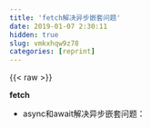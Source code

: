 ```yaml
---
title: 'fetch解决异步嵌套问题' 
date: 2019-01-07 2:30:11
hidden: true
slug: vmkxhqw9z78
categories: [reprint]
---
```


{{< raw >}}

                    
<p><strong>fetch</strong></p>
<ul><li><p>async和await解决异步嵌套问题：</p></li></ul>
<div class="widget-codetool" style="display:none;">
      <div class="widget-codetool--inner">
      <span class="selectCode code-tool" data-toggle="tooltip" data-placement="top" title="" data-original-title="全选"></span>
      <span type="button" class="copyCode code-tool" data-toggle="tooltip" data-placement="top" data-clipboard-text=" function ajax(url){
        return new Promise(function(resolve,refused){
                let xmlHttp=new XMLHttpRequest();
                xmlHttp.open(&quot;get&quot;,url,true);
                xmlHttp.onreadystatechange=function(){
                    if(xmlHttp.readyState==4&amp;&amp;xmlHttp.status==200){
                        let data= JSON.parse(xmlHttp.responseText);
                        resolve(data);
                       }
                   }
                xmlHttp.send(null);
        });
    }

    let uldom=document.getElementById(&quot;students&quot;);
    let url=&quot;http://localhost:3000/student.json&quot;;
 

    async function main(){
        let data=await ajax(url);
        let students=data;
        let html=``;
        for(let i=0,l=students.length;i<l;i++){
            let name=students[i].name;
            let age=students[i].age;
            html+= `
            <li>姓名${name},年龄${age}</li>
            `
        }
        uldom.innerHTML=html;
    }
    main();" title="" data-original-title="复制"></span>
      <span type="button" class="saveToNote code-tool" data-toggle="tooltip" data-placement="top" title="" data-original-title="放进笔记"></span>
      </div>
      </div><pre class="hljs qml"><code> <span class="hljs-function"><span class="hljs-keyword">function</span> <span class="hljs-title">ajax</span>(<span class="hljs-params">url</span>)</span>{
        <span class="hljs-keyword">return</span> <span class="hljs-keyword">new</span> Promise(<span class="hljs-function"><span class="hljs-keyword">function</span>(<span class="hljs-params">resolve,refused</span>)</span>{
                <span class="hljs-keyword">let</span> xmlHttp=<span class="hljs-keyword">new</span> XMLHttpRequest();
                xmlHttp.open(<span class="hljs-string">"get"</span>,<span class="hljs-built_in">url</span>,<span class="hljs-literal">true</span>);
                xmlHttp.onreadystatechange=<span class="hljs-function"><span class="hljs-keyword">function</span>(<span class="hljs-params"></span>)</span>{
                    <span class="hljs-keyword">if</span>(xmlHttp.readyState==<span class="hljs-number">4</span>&amp;&amp;xmlHttp.status==<span class="hljs-number">200</span>){
                        <span class="hljs-keyword">let</span> data= <span class="hljs-built_in">JSON</span>.parse(xmlHttp.responseText);
                        resolve(data);
                       }
                   }
                xmlHttp.send(<span class="hljs-literal">null</span>);
        });
    }

    <span class="hljs-keyword">let</span> uldom=<span class="hljs-built_in">document</span>.getElementById(<span class="hljs-string">"students"</span>);
    <span class="hljs-keyword">let</span> <span class="hljs-built_in">url</span>=<span class="hljs-string">"http://localhost:3000/student.json"</span>;
 

    <span class="hljs-keyword">async</span> <span class="hljs-function"><span class="hljs-keyword">function</span> <span class="hljs-title">main</span>(<span class="hljs-params"></span>)</span>{
        <span class="hljs-keyword">let</span> data=<span class="hljs-keyword">await</span> ajax(<span class="hljs-built_in">url</span>);
        <span class="hljs-keyword">let</span> students=data;
        <span class="hljs-keyword">let</span> html=<span class="hljs-string">``</span>;
        <span class="hljs-keyword">for</span>(<span class="hljs-keyword">let</span> i=<span class="hljs-number">0</span>,l=students.length;i&lt;l;i++){
            <span class="hljs-keyword">let</span> name=students[i].name;
            <span class="hljs-keyword">let</span> age=students[i].age;
            html+= <span class="hljs-string">`
            &lt;li&gt;姓名<span class="hljs-subst">${name}</span>,年龄<span class="hljs-subst">${age}</span>&lt;/li&gt;
            `</span>
        }
        uldom.innerHTML=html;
    }
    main();</code></pre>
<ul><li><p>fetch解决异步嵌套问题：</p></li></ul>
<div class="widget-codetool" style="display:none;">
      <div class="widget-codetool--inner">
      <span class="selectCode code-tool" data-toggle="tooltip" data-placement="top" title="" data-original-title="全选"></span>
      <span type="button" class="copyCode code-tool" data-toggle="tooltip" data-placement="top" data-clipboard-text="let url=&quot;http://localhost:3000/student.json&quot;;
    let uldom=document.getElementById(&quot;students&quot;);
    async function main(){
        let respone = await fetch(url);
        let students = await respone.json();
            
        let html=``;
        for(let i=0,l=students.length;i<l;i++){
            let name=students[i].name;
            let age=students[i].age;
            html+= `
            <li>姓名${name},年龄${age}</li>
           `
        }
        
        uldom.innerHTML=html;
        
    }
    main();" title="" data-original-title="复制"></span>
      <span type="button" class="saveToNote code-tool" data-toggle="tooltip" data-placement="top" title="" data-original-title="放进笔记"></span>
      </div>
      </div><pre class="hljs qml"><code><span class="hljs-keyword">let</span> <span class="hljs-built_in">url</span>=<span class="hljs-string">"http://localhost:3000/student.json"</span>;
    <span class="hljs-keyword">let</span> uldom=<span class="hljs-built_in">document</span>.getElementById(<span class="hljs-string">"students"</span>);
    <span class="hljs-keyword">async</span> <span class="hljs-function"><span class="hljs-keyword">function</span> <span class="hljs-title">main</span>(<span class="hljs-params"></span>)</span>{
        <span class="hljs-keyword">let</span> respone = <span class="hljs-keyword">await</span> fetch(<span class="hljs-built_in">url</span>);
        <span class="hljs-keyword">let</span> students = <span class="hljs-keyword">await</span> respone.json();
            
        <span class="hljs-keyword">let</span> html=<span class="hljs-string">``</span>;
        <span class="hljs-keyword">for</span>(<span class="hljs-keyword">let</span> i=<span class="hljs-number">0</span>,l=students.length;i&lt;l;i++){
            <span class="hljs-keyword">let</span> name=students[i].name;
            <span class="hljs-keyword">let</span> age=students[i].age;
            html+= <span class="hljs-string">`
            &lt;li&gt;姓名<span class="hljs-subst">${name}</span>,年龄<span class="hljs-subst">${age}</span>&lt;/li&gt;
           `</span>
        }
        
        uldom.innerHTML=html;
        
    }
    main();</code></pre>
<blockquote><p>这两段代码比起来，是不是下面的要比上面的简单的多得多，像我这不爱敲代码的肯定选择下面的，哈哈！</p></blockquote>

                
{{< /raw >}}

# 版权声明
本文资源来源互联网，仅供学习研究使用，版权归该资源的合法拥有者所有，

本文仅用于学习、研究和交流目的。转载请注明出处、完整链接以及原作者。

原作者若认为本站侵犯了您的版权，请联系我们，我们会立即删除！

## 原文标题
fetch解决异步嵌套问题

## 原文链接
[https://segmentfault.com/a/1190000010280355](https://segmentfault.com/a/1190000010280355)

